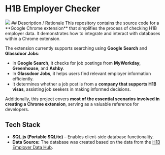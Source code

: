 # H1B Employer Checker  
<img src="img/screen-recording.gif">
## Description / Rationale  
This repository contains the source code for a **Google Chrome extension** that simplifies the process of checking H1B employer data. It demonstrates how to integrate and interact with databases within a Chrome extension.  

The extension currently supports searching using **Google Search** and **Glassdoor Jobs**:  
- In **Google Search**, it checks for job postings from **MyWorkday**, **Greenhouse**, and **Ashby**.  
- In **Glassdoor Jobs**, it helps users find relevant employer information efficiently.  
- It determines whether a job post is from a **company that supports H1B visas**, assisting job seekers in making informed decisions.  

Additionally, this project covers **most of the essential scenarios involved in creating a Chrome extension**, serving as a valuable reference for developers.  

## Tech Stack  
- **SQL.js (Portable SQLite)** – Enables client-side database functionality.  
- **Data Source:** The database was created based on the data from the [H1B Employer Data Hub](https://www.uscis.gov/tools/reports-and-studies/h-1b-employer-data-hub).
